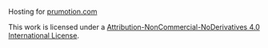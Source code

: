 Hosting for [prumotion.com](http://www.prumotion.com)

This work is licensed under a [Attribution-NonCommercial-NoDerivatives 4.0 International License](https://creativecommons.org/licenses/by-nc-nd/4.0/).
